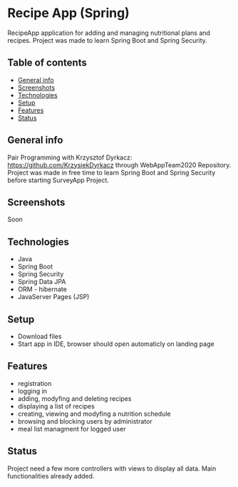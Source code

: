 # Recipe App (Spring)
RecipeApp application for adding and managing nutritional plans and recipes.
Project was made to learn Spring Boot and Spring Security. 

## Table of contents
* [General info](#general-info)
* [Screenshots](#screenshots)
* [Technologies](#technologies)
* [Setup](#setup)
* [Features](#features)
* [Status](#status)

## General info
Pair Programming with Krzysztof Dyrkacz: https://github.com/KrzysiekDyrkacz through WebAppTeam2020 Repository. </br>
Project was made in free time to learn Spring Boot and Spring Security before starting SurveyApp Project. 

## Screenshots
Soon

## Technologies
* Java
* Spring Boot
* Spring Security
* Spring Data JPA
* ORM - hibernate
* JavaServer Pages (JSP)

## Setup
* Download files
* Start app in IDE, browser should open automaticly on landing page

## Features
* registration
* logging in
* adding, modyfing and deleting recipes
* displaying a list of recipes
* creating, viewing and modyfing a nutrition schedule
* browsing and blocking users by administrator
* meal list managment for logged user

## Status
Project need a few more controllers with views to display all data. 
Main functionalities already added. 

